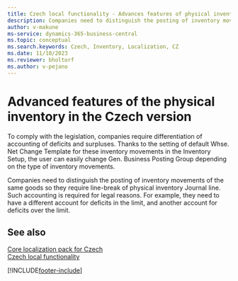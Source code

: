 ```yaml
---
title: Czech local functionality - Advances features of physical inventory 
description: Companies need to distinguish the posting of inventory movements of the same goods so they require line-break of physical inventory Journal line.
author: v-makune
ms-service: dynamics-365-business-central
ms.topic: conceptual
ms.search.keywords: Czech, Inventory, Localization, CZ
ms.date: 11/10/2023
ms.reviewer: bholtorf
ms.author: v-pejano
---
```


# Advanced features of the physical inventory in the Czech version
To comply with the legislation, companies require differentiation of accounting of deficits and surpluses. Thanks to the setting of default Whse. Net Change Template for these inventory movements in the Inventory Setup, the user can easily change Gen. Business Posting Group depending on the type of inventory movements.

Companies need to distinguish the posting of inventory movements of the same goods so they require line-break of physical inventory Journal line. Such accounting is required for legal reasons. For example, they need to have a different account for deficits in the limit, and another account for deficits over the limit.

## See also

[Core localization pack for Czech](ui-extensions-core-localization-pack-cz.md)  
[Czech local functionality](czech-local-functionality.md)  


[!INCLUDE[footer-include](../../includes/footer-banner.md)]